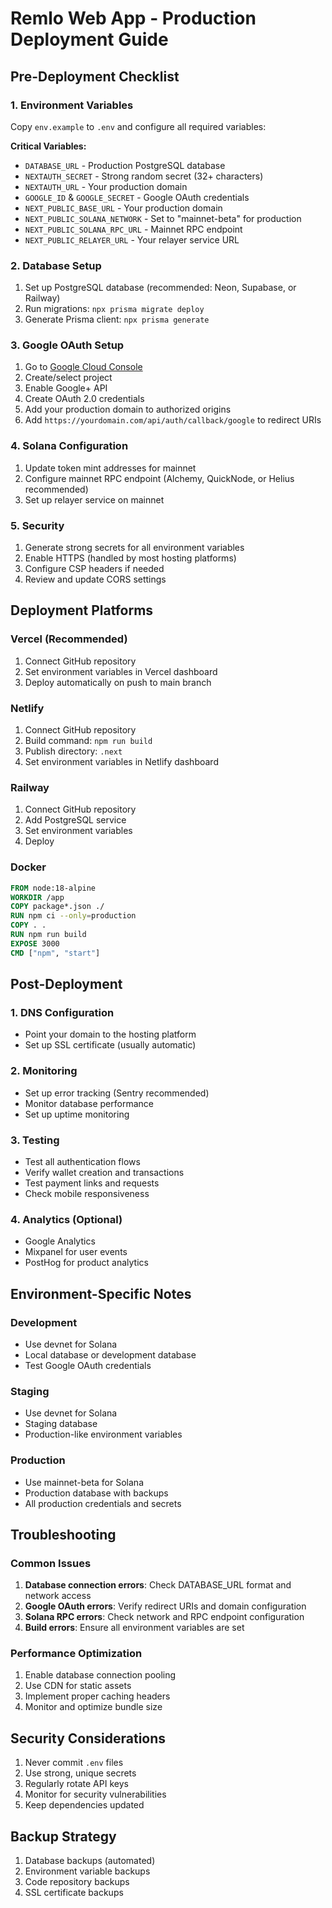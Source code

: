# Remlo Web App - Production Deployment Guide

## Pre-Deployment Checklist

### 1. Environment Variables
Copy `env.example` to `.env` and configure all required variables:

**Critical Variables:**
- `DATABASE_URL` - Production PostgreSQL database
- `NEXTAUTH_SECRET` - Strong random secret (32+ characters)
- `NEXTAUTH_URL` - Your production domain
- `GOOGLE_ID` & `GOOGLE_SECRET` - Google OAuth credentials
- `NEXT_PUBLIC_BASE_URL` - Your production domain
- `NEXT_PUBLIC_SOLANA_NETWORK` - Set to "mainnet-beta" for production
- `NEXT_PUBLIC_SOLANA_RPC_URL` - Mainnet RPC endpoint
- `NEXT_PUBLIC_RELAYER_URL` - Your relayer service URL

### 2. Database Setup
1. Set up PostgreSQL database (recommended: Neon, Supabase, or Railway)
2. Run migrations: `npx prisma migrate deploy`
3. Generate Prisma client: `npx prisma generate`

### 3. Google OAuth Setup
1. Go to [Google Cloud Console](https://console.cloud.google.com/)
2. Create/select project
3. Enable Google+ API
4. Create OAuth 2.0 credentials
5. Add your production domain to authorized origins
6. Add `https://yourdomain.com/api/auth/callback/google` to redirect URIs

### 4. Solana Configuration
1. Update token mint addresses for mainnet
2. Configure mainnet RPC endpoint (Alchemy, QuickNode, or Helius recommended)
3. Set up relayer service on mainnet

### 5. Security
1. Generate strong secrets for all environment variables
2. Enable HTTPS (handled by most hosting platforms)
3. Configure CSP headers if needed
4. Review and update CORS settings

## Deployment Platforms

### Vercel (Recommended)
1. Connect GitHub repository
2. Set environment variables in Vercel dashboard
3. Deploy automatically on push to main branch

### Netlify
1. Connect GitHub repository
2. Build command: `npm run build`
3. Publish directory: `.next`
4. Set environment variables in Netlify dashboard

### Railway
1. Connect GitHub repository
2. Add PostgreSQL service
3. Set environment variables
4. Deploy

### Docker
```dockerfile
FROM node:18-alpine
WORKDIR /app
COPY package*.json ./
RUN npm ci --only=production
COPY . .
RUN npm run build
EXPOSE 3000
CMD ["npm", "start"]
```

## Post-Deployment

### 1. DNS Configuration
- Point your domain to the hosting platform
- Set up SSL certificate (usually automatic)

### 2. Monitoring
- Set up error tracking (Sentry recommended)
- Monitor database performance
- Set up uptime monitoring

### 3. Testing
- Test all authentication flows
- Verify wallet creation and transactions
- Test payment links and requests
- Check mobile responsiveness

### 4. Analytics (Optional)
- Google Analytics
- Mixpanel for user events
- PostHog for product analytics

## Environment-Specific Notes

### Development
- Use devnet for Solana
- Local database or development database
- Test Google OAuth credentials

### Staging
- Use devnet for Solana
- Staging database
- Production-like environment variables

### Production
- Use mainnet-beta for Solana
- Production database with backups
- All production credentials and secrets

## Troubleshooting

### Common Issues
1. **Database connection errors**: Check DATABASE_URL format and network access
2. **Google OAuth errors**: Verify redirect URIs and domain configuration
3. **Solana RPC errors**: Check network and RPC endpoint configuration
4. **Build errors**: Ensure all environment variables are set

### Performance Optimization
1. Enable database connection pooling
2. Use CDN for static assets
3. Implement proper caching headers
4. Monitor and optimize bundle size

## Security Considerations
1. Never commit `.env` files
2. Use strong, unique secrets
3. Regularly rotate API keys
4. Monitor for security vulnerabilities
5. Keep dependencies updated

## Backup Strategy
1. Database backups (automated)
2. Environment variable backups
3. Code repository backups
4. SSL certificate backups 